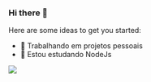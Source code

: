 ### Hi there 👋




Here are some ideas to get you started:

- 🔭 Trabalhando em projetos pessoais
- 🌱 Estou estudando NodeJs

<div>
  <a href="https://www.instagram.com/raul.psantos/" target="_blank"><img src="https://img.shields.io/badge/Instagram-E4405F?style=for-the-badge&logo=instagram&logoColor=white"></a>
</div>
